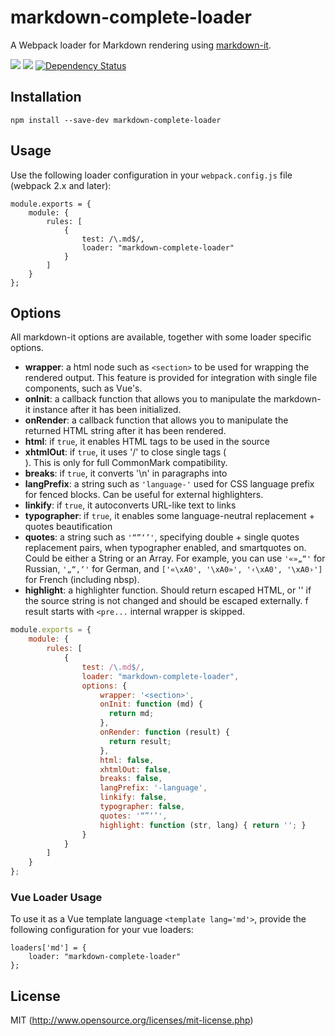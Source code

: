 # markdown-complete-loader
A Webpack loader for Markdown rendering using [markdown-it](https://github.com/markdown-it/markdown-it).

[![](https://img.shields.io/npm/v/markdown-complete-loader.svg)](https://www.npmjs.com/package/markdown-complete-loader)
[![](https://img.shields.io/npm/dm/markdown-complete-loader.svg)](https://www.npmjs.com/package/markdown-complete-loader)
[![Dependency Status](https://david-dm.org/peerigon/markdown-complete-loader.svg)](https://david-dm.org/alexgrozav/markdown-complete-loader)


## Installation
~~~
npm install --save-dev markdown-complete-loader
~~~

## Usage
Use the following loader configuration in your `webpack.config.js` file (webpack 2.x and later):

~~~
module.exports = {
    module: {
        rules: [
            {
                test: /\.md$/,
                loader: "markdown-complete-loader"
            }
        ]
    }
};
~~~

## Options

All markdown-it options are available, together with some loader specific options.

- **wrapper**: a html node such as `<section>` to be used for wrapping the rendered output. This feature is provided for integration with single file components, such as Vue's.
- **onInit**: a callback function that allows you to manipulate the markdown-it instance after it has been initialized.
- **onRender**: a callback function that allows you to manipulate the returned HTML string after it has been rendered.
- **html**: if `true`, it enables HTML tags to be used in the source
- **xhtmlOut**: if `true`, it uses '/' to close single tags (<br />). This is only for full CommonMark compatibility.
- **breaks**: if `true`, it converts '\n' in paragraphs into <br>
- **langPrefix**: a string such as `'language-'` used for CSS language prefix for fenced blocks. Can be useful for external highlighters.
- **linkify**: if `true`, it autoconverts URL-like text to links
- **typographer**: if `true`, it enables some language-neutral replacement + quotes beautification
- **quotes**: a string such as `'“”‘’'`, specifying double + single quotes replacement pairs, when typographer enabled, and smartquotes on. Could be either a String or an Array. For example, you can use `'«»„“'` for Russian, `'„“‚‘'` for German, and `['«\xA0', '\xA0»', '‹\xA0', '\xA0›']` for French (including nbsp).
- **highlight**: a highlighter function. Should return escaped HTML, or '' if the source string is not changed and should be escaped externally. f result starts with `<pre...` internal wrapper is skipped.

~~~js
module.exports = {
    module: {
        rules: [
            {
                test: /\.md$/,
                loader: "markdown-complete-loader",
                options: {
                    wrapper: '<section>',
                    onInit: function (md) {
                      return md;
                    },
                    onRender: function (result) {
                      return result;
                    },
                    html: false,
                    xhtmlOut: false,
                    breaks: false,
                    langPrefix: '-language',
                    linkify: false,
                    typographer: false,
                    quotes: '“”‘’',
                    highlight: function (str, lang) { return ''; }
                }
            }
        ]
    }
};
~~~

### Vue Loader Usage

To use it as a Vue template language `<template lang='md'>`, provide the following configuration for your vue loaders:

~~~
loaders['md'] = {
    loader: "markdown-complete-loader"
};
~~~

## License
MIT (http://www.opensource.org/licenses/mit-license.php)
